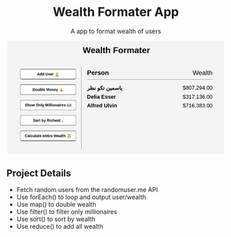 <div align="center">
<h1><b>Wealth Formater App</b></h1>

A app to format wealth of users

<img src="../assets/formatWealth.png" alt="Markdownify" width="500">
</h1>
</div>

## Project Details

- Fetch random users from the randomuser.me API
- Use forEach() to loop and output user/wealth
- Use map() to double wealth
- Use filter() to filter only millionaires
- Use sort() to sort by wealth
- Use reduce() to add all wealth
